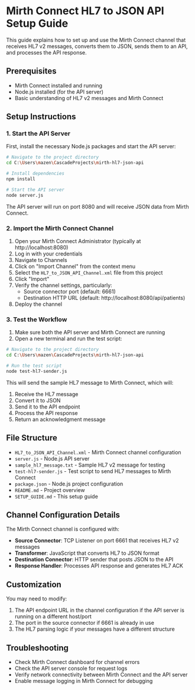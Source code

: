 # Mirth Connect HL7 to JSON API Setup Guide

This guide explains how to set up and use the Mirth Connect channel that receives HL7 v2 messages, converts them to JSON, sends them to an API, and processes the API response.

## Prerequisites

- Mirth Connect installed and running
- Node.js installed (for the API server)
- Basic understanding of HL7 v2 messages and Mirth Connect

## Setup Instructions

### 1. Start the API Server

First, install the necessary Node.js packages and start the API server:

```bash
# Navigate to the project directory
cd C:\Users\mazen\CascadeProjects\mirth-hl7-json-api

# Install dependencies
npm install

# Start the API server
node server.js
```

The API server will run on port 8080 and will receive JSON data from Mirth Connect.

### 2. Import the Mirth Connect Channel

1. Open your Mirth Connect Administrator (typically at http://localhost:8080)
2. Log in with your credentials
3. Navigate to Channels
4. Click on "Import Channel" from the context menu
5. Select the `HL7_to_JSON_API_Channel.xml` file from this project
6. Click "Import"
7. Verify the channel settings, particularly:
   - Source connector port (default: 6661)
   - Destination HTTP URL (default: http://localhost:8080/api/patients)
8. Deploy the channel

### 3. Test the Workflow

1. Make sure both the API server and Mirth Connect are running
2. Open a new terminal and run the test script:

```bash
# Navigate to the project directory
cd C:\Users\mazen\CascadeProjects\mirth-hl7-json-api

# Run the test script
node test-hl7-sender.js
```

This will send the sample HL7 message to Mirth Connect, which will:
1. Receive the HL7 message
2. Convert it to JSON
3. Send it to the API endpoint
4. Process the API response
5. Return an acknowledgment message

## File Structure

- `HL7_to_JSON_API_Channel.xml` - Mirth Connect channel configuration
- `server.js` - Node.js API server
- `sample_hl7_message.txt` - Sample HL7 v2 message for testing
- `test-hl7-sender.js` - Test script to send HL7 messages to Mirth Connect
- `package.json` - Node.js project configuration
- `README.md` - Project overview
- `SETUP_GUIDE.md` - This setup guide

## Channel Configuration Details

The Mirth Connect channel is configured with:

- **Source Connector**: TCP Listener on port 6661 that receives HL7 v2 messages
- **Transformer**: JavaScript that converts HL7 to JSON format
- **Destination Connector**: HTTP sender that posts JSON to the API
- **Response Handler**: Processes API response and generates HL7 ACK

## Customization

You may need to modify:

1. The API endpoint URL in the channel configuration if the API server is running on a different host/port
2. The port in the source connector if 6661 is already in use
3. The HL7 parsing logic if your messages have a different structure

## Troubleshooting

- Check Mirth Connect dashboard for channel errors
- Check the API server console for request logs
- Verify network connectivity between Mirth Connect and the API server
- Enable message logging in Mirth Connect for debugging
